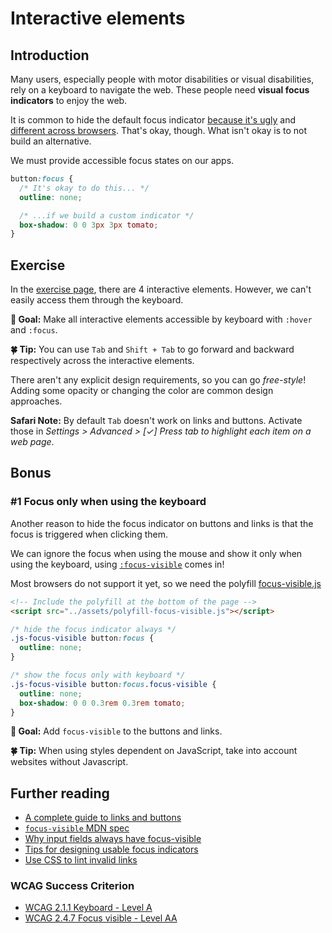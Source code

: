 # Interactive elements

## Introduction

Many users, especially people with motor disabilities or visual disabilities, rely on a keyboard to navigate the web. These people need **visual focus indicators** to enjoy the web.

It is common to hide the default focus indicator [because it's ugly](../assets/imgs/browser-focus.png) and [different across browsers](https://allyjs.io/tests/focus-outline-styles/#style=focus&key=text,radio,checkbox,textarea,button,link,div&browser=firefox,chrome,safari,ie11). That's okay, though. What isn't okay is to not build an alternative.

We must provide accessible focus states on our apps.

```css
button:focus {
  /* It's okay to do this... */
  outline: none;

  /* ...if we build a custom indicator */
  box-shadow: 0 0 3px 3px tomato;
}
```

## Exercise

In the [exercise page](../exercises/2.1.html),
there are 4 interactive elements. However, we can't easily access them through the keyboard.

**🎯 Goal:** Make all interactive elements accessible by keyboard with `:hover` and `:focus`.

**🍀 Tip:** You can use `Tab` and `Shift + Tab` to go forward and backward respectively across the interactive elements.

There aren't any explicit design requirements, so you can go _free-style_!
Adding some opacity or changing the color are common design approaches.

**Safari Note:** By default `Tab` doesn't work on links and buttons. Activate those in _Settings > Advanced > [✓] Press tab to highlight each item on a web page_.

## Bonus

### #1 Focus only when using the keyboard

Another reason to hide the focus indicator on buttons and links is that the focus is triggered when clicking them.

We can ignore the focus when using the mouse and show it only when using the keyboard, using [`:focus-visible`](https://developer.mozilla.org/en-US/docs/Web/CSS/:focus-visible) comes in!

Most browsers do not support it yet, so we need the polyfill [focus-visible.js](https://github.com/WICG/focus-visible)

```html
<!-- Include the polyfill at the bottom of the page -->
<script src="../assets/polyfill-focus-visible.js"></script>
```

```css
/* hide the focus indicator always */
.js-focus-visible button:focus {
  outline: none;
}

/* show the focus only with keyboard */
.js-focus-visible button:focus.focus-visible {
  outline: none;
  box-shadow: 0 0 0.3rem 0.3rem tomato;
}
```

**🎯 Goal:** Add `focus-visible` to the buttons and links.

**🍀 Tip:** When using styles dependent on JavaScript, take into account websites without Javascript.

## Further reading

- [A complete guide to links and buttons](https://css-tricks.com/a-complete-guide-to-links-and-buttons/)
- [`focus-visible` MDN spec](https://developer.mozilla.org/en-US/docs/Web/CSS/:focus-visible)
- [Why input fields always have focus-visible](https://github.com/WICG/focus-visible/issues/131)
- [Tips for designing usable focus indicators](https://www.deque.com/blog/give-site-focus-tips-designing-usable-focus-indicators/)
- [Use CSS to lint invalid links](https://twitter.com/argyleink/status/1274364131928309762?s=21)

### WCAG Success Criterion

- [WCAG 2.1.1 Keyboard - Level A](https://www.w3.org/TR/WCAG21/#keyboard)
- [WCAG 2.4.7 Focus visible - Level AA](https://www.w3.org/TR/WCAG21/#focus-visible)
